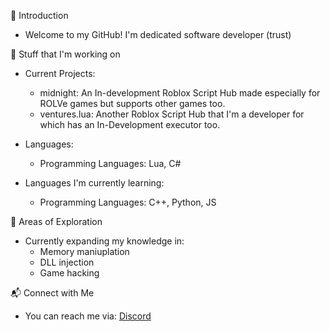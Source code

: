 👋 Introduction
- Welcome to my GitHub! I'm dedicated software developer (trust)

🌟 Stuff that I'm working on
- Current Projects:

  - midnight: An In-development Roblox Script Hub made especially for ROLVe games but supports other games too.
  - ventures.lua: Another Roblox Script Hub that I'm a developer for which has an In-Development executor too.

- Languages:
  - Programming Languages: Lua, C#

- Languages I'm currently learning:
  - Programming Languages: C++, Python, JS

🌱 Areas of Exploration
- Currently expanding my knowledge in:
  - Memory maniuplation
  - DLL injection
  - Game hacking

📬 Connect with Me
- You can reach me via: [Discord](https://discord.com/users/1219311296974159892)
